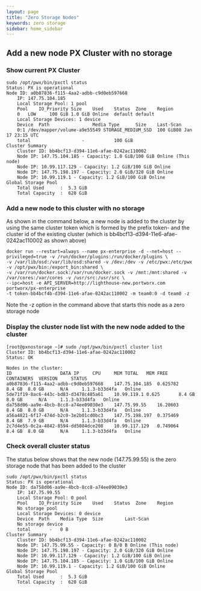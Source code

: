 ```yaml
---
layout: page
title: "Zero Storage Nodes"
keywords: zero storage
sidebar: home_sidebar
---
```


## Add a new node PX Cluster with no storage

### Show current PX Cluster

```
sudo /opt/pwx/bin/pxctl status
Status: PX is operational
Node ID: a0b87836-f115-4aa2-adbb-c9d0eb597668
	IP: 147.75.104.185 
 	Local Storage Pool: 1 pool
	Pool	IO_Priority	Size	Used	Status	Zone	Region
	0	LOW		100 GiB	1.0 GiB	Online	default	default
	Local Storage Devices: 1 device
	Device	Path				Media Type		Size	Last-Scan
	0:1	/dev/mapper/volume-a9e55549	STORAGE_MEDIUM_SSD	100 GiB08 Jan 17 23:15 UTC
	total					-			100 GiB
Cluster Summary
	Cluster ID: bb4bcf13-d394-11e6-afae-0242ac110002
	Node IP: 147.75.104.185 - Capacity: 1.0 GiB/100 GiB Online (This node)
	Node IP: 10.99.117.129 - Capacity: 1.2 GiB/100 GiB Online
	Node IP: 147.75.198.197 - Capacity: 2.0 GiB/320 GiB Online
	Node IP: 10.99.119.1 - Capacity: 1.2 GiB/100 GiB Online
Global Storage Pool
	Total Used    	:  5.3 GiB
	Total Capacity	:  620 GiB

```

### Add a new node to this cluster with no storage 

As shown in the command below, a new node is added to the cluster by using the same cluster token which is formed by 
the prefix token- and the cluster id of the existing cluster (which is bb4bcf13-d394-11e6-afae-0242ac110002 as shown above)

```
docker run --restart=always --name px-enterprise -d --net=host --privileged=true -v /run/docker/plugins:/run/docker/plugins \
-v /var/lib/osd:/var/lib/osd:shared -v /dev:/dev -v /etc/pwx:/etc/pwx -v /opt/pwx/bin:/export_bin:shared \
-v /var/run/docker.sock:/var/run/docker.sock -v /mnt:/mnt:shared -v /var/cores:/var/cores -v /usr/src:/usr/src \
--ipc=host -e API_SERVER=http://lighthouse-new.portworx.com portworx/px-enterprise 
-t token-bb4bcf4b-d394-11e6-afae-0242ac110002 -m team0:0 -d team0 -z
```

Note the -z option in the command above that starts this node as a zero storage node

### Display the cluster node list with the new node added to the cluster

```
[root@pxnostorage ~]# sudo /opt/pwx/bin/pxctl cluster list
Cluster ID: bb4bcf13-d394-11e6-afae-0242ac110002
Status: OK

Nodes in the cluster:
ID					DATA IP		CPU		MEM TOTAL	MEM FREE	CONTAINERS	VERSION		STATUS
a0b87836-f115-4aa2-adbb-c9d0eb597668	147.75.104.185	0.625782	8.4 GB	8.0 GB		N/A		1.1.3-b33d4fa	Online
5de71f19-8ac6-443c-bd83-d3478c485a61	10.99.119.1	0.625		8.4 GB	8.0 GB		N/A		1.1.3-b33d4fa	Online
da758d06-aa9e-4bcb-8cc8-a74ee09030e3	147.75.99.55	16.20603	8.4 GB	8.0 GB		N/A		1.1.3-b33d4fa	Online
a56a4821-6f17-474d-b2c0-3e2b01cd0bc3	147.75.198.197	0.375469	8.4 GB	7.9 GB		N/A		1.1.3-b33d4fa	Online
2c7d4e55-0c2a-4842-8594-dd5084dce208	10.99.117.129	0.749064	8.4 GB	8.0 GB		N/A		1.1.3-b33d4fa	Online

```

### Check overall cluster status

The status below shows that the new node (147.75.99.55) is the zero storage node that has been added to the cluster

```
sudo /opt/pwx/bin/pxctl status
Status: PX is operational
Node ID: da758d06-aa9e-4bcb-8cc8-a74ee09030e3
	IP: 147.75.99.55 
 	Local Storage Pool: 0 pool
	Pool	IO_Priority	Size	Used	Status	Zone	Region
	No storage pool
	Local Storage Devices: 0 device
	Device	Path	Media Type	Size		Last-Scan
	No storage device
	total		-	0 B
Cluster Summary
	Cluster ID: bb4bcf13-d394-11e6-afae-0242ac110002
	Node IP: 147.75.99.55 - Capacity: 0 B/0 B Online (This node)
	Node IP: 147.75.198.197 - Capacity: 2.0 GiB/320 GiB Online
	Node IP: 10.99.117.129 - Capacity: 1.2 GiB/100 GiB Online
	Node IP: 147.75.104.185 - Capacity: 1.0 GiB/100 GiB Online
	Node IP: 10.99.119.1 - Capacity: 1.2 GiB/100 GiB Online
Global Storage Pool
	Total Used    	:  5.3 GiB
	Total Capacity	:  620 GiB
	
```

